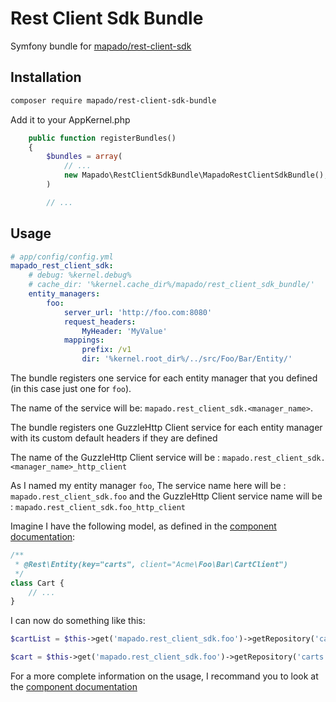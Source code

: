# Rest Client Sdk Bundle

Symfony bundle for [mapado/rest-client-sdk](https://github.com/mapado/rest-client-sdk)

## Installation
```sh
composer require mapado/rest-client-sdk-bundle
```

Add it to your AppKernel.php
```php
    public function registerBundles()
    {
        $bundles = array(
            // ...
            new Mapado\RestClientSdkBundle\MapadoRestClientSdkBundle(),
        )

        // ...
```

## Usage
```yaml
# app/config/config.yml
mapado_rest_client_sdk:
    # debug: %kernel.debug%
    # cache_dir: '%kernel.cache_dir%/mapado/rest_client_sdk_bundle/'
    entity_managers:
        foo:
            server_url: 'http://foo.com:8080'
            request_headers:
                MyHeader: 'MyValue'
            mappings:
                prefix: /v1
                dir: '%kernel.root_dir%/../src/Foo/Bar/Entity/'
```

The bundle registers one service for each entity manager that you defined (in this case just one for `foo`).

The name of the service will be: `mapado.rest_client_sdk.<manager_name>`.

The bundle registers one GuzzleHttp Client service for each entity manager with its custom default headers if they are defined

The name of the GuzzleHttp Client service will be : `mapado.rest_client_sdk.<manager_name>_http_client`


As I named my entity manager `foo`, The service name here will be : `mapado.rest_client_sdk.foo` and the GuzzleHttp Client service name will be : `mapado.rest_client_sdk.foo_http_client`

Imagine I have the following model, as defined in the [component documentation](https://github.com/mapado/rest-client-sdk#configuration):
```php
/**
 * @Rest\Entity(key="carts", client="Acme\Foo\Bar\CartClient")
 */
class Cart {
    // ...
}
```

I can now do something like this:
```php
$cartList = $this->get('mapado.rest_client_sdk.foo')->getRepository('carts')->findAll(); // `carts` is the `key` defined in the model

$cart = $this->get('mapado.rest_client_sdk.foo')->getRepository('carts')->find(1);
```

For a more complete information on the usage, I recommand you to look at the [component documentation](https://github.com/mapado/rest-client-sdk#usage)
